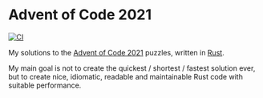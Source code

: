 # Advent of Code 2021

[![CI](https://github.com/zargony/advent-of-code-2021/workflows/CI/badge.svg)](https://github.com/zargony/advent-of-code-2021/actions)

My solutions to the [Advent of Code 2021](http://adventofcode.com/2021) puzzles, written in [Rust](http://rust-lang.org).

My main goal is not to create the quickest / shortest / fastest solution ever, but to create nice, idiomatic, readable and maintainable Rust code with suitable performance.
